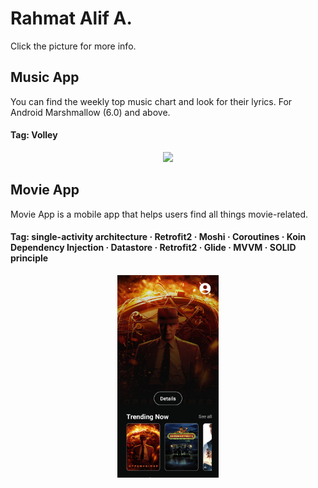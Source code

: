 # Rahmat Alif A.
Click the picture for more info.

## Music App

You can find the weekly top music chart and look for their lyrics. For Android Marshmallow (6.0) and above.
#### Tag: Volley

<p align="center"><a href="https://github.com/k900s10/Music-Lyrics">
  <img src="https://user-images.githubusercontent.com/60184727/148392645-cad58931-2f80-4acb-a8fa-12559a04c4df.jpg" width="32%"/>
</a></p>


## Movie App

Movie App is a mobile app that helps users find all things movie-related.
#### Tag: single-activity architecture · Retrofit2 · Moshi · Coroutines · Koin Dependency Injection · Datastore · Retrofit2 · Glide · MVVM · SOLID principle

<p align="center"><a href="https://github.com/k900s10/SyngryChallenges/tree/challenge-6">
  <img src="https://github.com/k900s10/SyngryChallenges/blob/challenge-6/outputs/index.jpg" width="32%"/>
</a></p>


